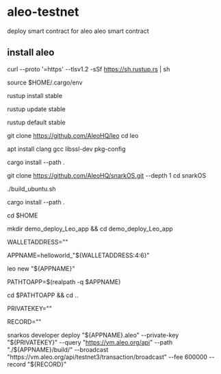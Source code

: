# aleo-testnet
deploy smart contract for aleo
aleo smart contract


install aleo
------------------------------------------------------------------
curl --proto '=https' --tlsv1.2 -sSf https://sh.rustup.rs | sh

source $HOME/.cargo/env

rustup install stable

rustup update stable

rustup default stable

git clone https://github.com/AleoHQ/leo
cd leo

apt install clang gcc libssl-dev pkg-config

cargo install --path .

git clone https://github.com/AleoHQ/snarkOS.git --depth 1
cd snarkOS

./build_ubuntu.sh

cargo install --path .




cd $HOME

mkdir demo_deploy_Leo_app && cd demo_deploy_Leo_app

WALLETADDRESS=""

APPNAME=helloworld_"${WALLETADDRESS:4:6}"

leo new "${APPNAME}"

PATHTOAPP=$(realpath -q $APPNAME)

cd $PATHTOAPP && cd ..

PRIVATEKEY=""

RECORD=""

snarkos developer deploy "${APPNAME}.aleo" --private-key "${PRIVATEKEY}" --query "https://vm.aleo.org/api" --path "./${APPNAME}/build/" --broadcast "https://vm.aleo.org/api/testnet3/transaction/broadcast" --fee 600000 --record "${RECORD}"


